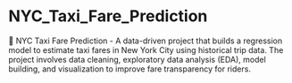# NYC_Taxi_Fare_Prediction
📌 NYC Taxi Fare Prediction - A data-driven project that builds a regression model to estimate taxi fares in New York City using historical trip data. The project involves data cleaning, exploratory data analysis (EDA), model building, and visualization to improve fare transparency for riders.
